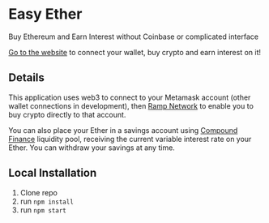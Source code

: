 # Easy Ether

Buy Ethereum and Earn Interest without Coinbase or complicated interface

[Go to the website](https://alexroan.github.io/easy-ether/) to connect your wallet, buy crypto and earn interest on it!

## Details

This application uses web3 to connect to your Metamask account (other wallet connections in development), then [Ramp Network](https://instant.ramp.network/) to enable you to buy crypto directly to that account.

You can also place your Ether in a savings account using [Compound Finance](https://compound.finance) liquidity pool, receiving the current variable interest rate on your Ether. You can withdraw your savings at any time.

## Local Installation

1. Clone repo
2. run `npm install`
3. run `npm start`